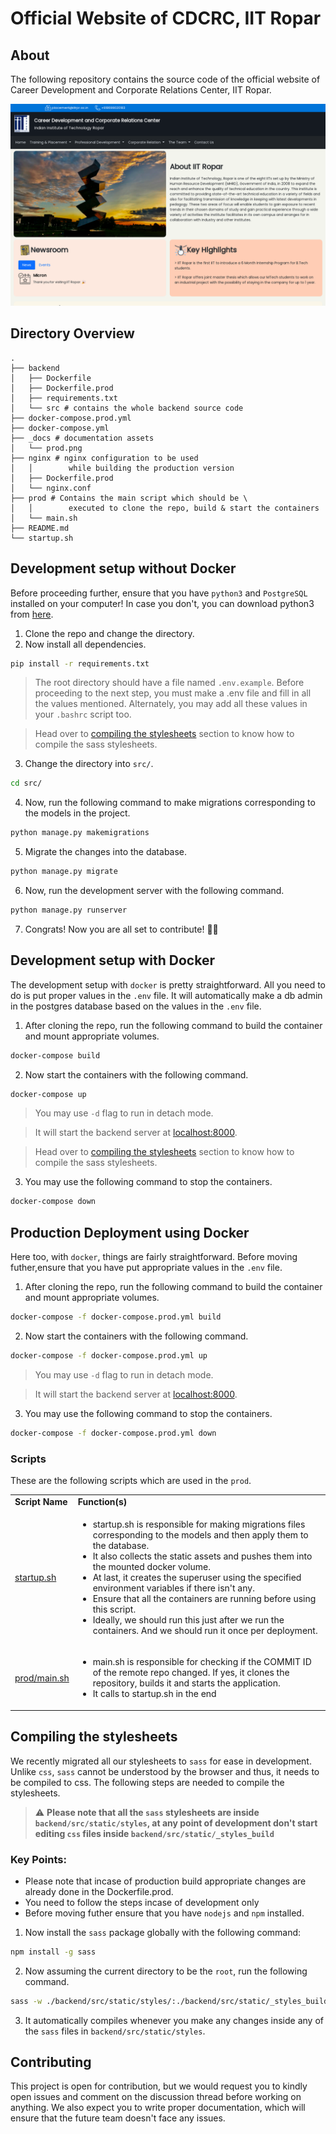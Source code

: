 # Official Website of CDCRC, IIT Ropar 

## About

The following repository contains the source code of the official website of Career Development and Corporate Relations Center, IIT Ropar.


![](./_docs/landing.png)


## Directory Overview


```
.
├── backend
│   ├── Dockerfile 
│   ├── Dockerfile.prod
│   ├── requirements.txt
│   └── src # contains the whole backend source code
├── docker-compose.prod.yml
├── docker-compose.yml
├── _docs # documentation assets  
│   └── prod.png
├── nginx # nginx configuration to be used  
│   │        while building the production version
│   ├── Dockerfile.prod
│   └── nginx.conf
├── prod # Contains the main script which should be \
│   │        executed to clone the repo, build & start the containers
│   └── main.sh
├── README.md
└── startup.sh
```


## Development setup without Docker
Before proceeding further, ensure that you have `python3` and `PostgreSQL` installed on your computer! In case you don't, you can download python3 from [here](https://www.python.org/downloads/).

1. Clone the repo and change the directory.
2. Now install all dependencies.
```bash
pip install -r requirements.txt
```
> The root directory should have a file named `.env.example`. Before proceeding to the next step, you must make a .env file and fill in all the values mentioned. Alternately, you may add all these values in your `.bashrc` script too.

> Head over to [compiling the stylesheets](#compiling-the-stylesheets) section to know how to compile the sass stylesheets.
3. Change the directory into `src/`.
```bash
cd src/
```
4. Now, run the following command to make migrations corresponding to the models in the project.
```bash
python manage.py makemigrations
```
5. Migrate the changes into the database.
```bash
python manage.py migrate
```
6. Now, run the development server with the following command.
```bash
python manage.py runserver
```
7. Congrats! Now you are all set to contribute! 🎉🎉


## Development setup with Docker
The development setup with `docker` is pretty straightforward. All you need to do is put proper values in the `.env` file. It will automatically make a db admin in the postgres database based on the values in the `.env` file.


1. After cloning the repo, run the following command to build the container and mount appropriate volumes.
```bash
docker-compose build
```
2. Now start the containers with the following command.
```bash
docker-compose up
```
> You may use `-d` flag to run in detach mode.

> It will start the backend server at [localhost:8000](http://localhost:8000).

> Head over to [compiling the stylesheets](#compiling-the-stylesheets) section to know how to compile the sass stylesheets.

3. You may use the following command to stop the containers.
```bash
docker-compose down
```

## Production Deployment using Docker
Here too, with `docker`, things are fairly straightforward. Before moving futher,ensure that you have put appropriate values in the `.env` file.

1. After cloning the repo, run the following command to build the container and mount appropriate volumes.
```bash
docker-compose -f docker-compose.prod.yml build
```
2. Now start the containers with the following command.
```bash
docker-compose -f docker-compose.prod.yml up
```
> You may use `-d` flag to run in detach mode.

> It will start the backend server at [localhost:8000](http://localhost:8000).
3. You may use the following command to stop the containers.
```bash
docker-compose -f docker-compose.prod.yml down
```

### Scripts

These are the following scripts which are used in the `prod`.
<table>
    <tr>
        <td><b>Script Name</b></td>
        <td><b>Function(s)</b></td>
    </tr>
    <tr>
        <td>
            <a href="./startup.sh">startup.sh</a>
        </td>
        <td>
            <ul>
                <li>startup.sh is responsible for making migrations files corresponding to the models and then apply them to the database.</li>
                <li>It also collects the static assets and pushes them into the mounted docker volume.</li>
                <li>At last, it creates the superuser using the specified environment variables if there isn't any. </li>
                <li>Ensure that all the containers are running before using this script.</li>
                <li>Ideally, we should run this just after we run the containers. And we should run it once per deployment.</li>
            </ul>
        </td>
    </tr>
    <tr>
        <td>
            <a href="./prod/main.sh">prod/main.sh</a>
        </td>
        <td>
            <ul>
                <li>main.sh is responsible for checking if the COMMIT ID of the remote repo changed. If yes, it clones the repository, builds it and starts the application.</li>
                <li>It calls to startup.sh in the end</li>
            </ul>
        </td>
    </tr>
<table>


## Compiling the stylesheets

We recently migrated all our stylesheets to `sass` for ease in development. Unlike `css`, `sass` cannot be understood by the browser and thus, it needs to be compiled to css. The following steps are needed to compile the stylesheets.


> :warning: **Please note that all the `sass` stylesheets are inside `backend/src/static/styles`, at any point of development don't start editing `css` files inside `backend/src/static/_styles_build`**

### Key Points:
- Please note that incase of production build appropriate changes are already done in the Dockerfile.prod.
- You need to follow the steps incase of development only 
- Before moving futher ensure that you have `nodejs` and `npm` installed.


1. Now install the `sass` package globally with the following command:
```bash
npm install -g sass
```
2. Now assuming the current directory to be the `root`, run the following command.
```bash
sass -w ./backend/src/static/styles/:./backend/src/static/_styles_build
```
3. It automatically compiles whenever you make any changes inside any of the `sass` files in `backend/src/static/styles`.


## Contributing
This project is open for contribution, but we would request you to kindly open issues and comment on the discussion thread before working on anything. We also expect you to write proper documentation, which will ensure that the future team doesn't face any issues.

